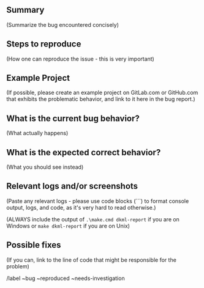 ## Summary

(Summarize the bug encountered concisely)

## Steps to reproduce

(How one can reproduce the issue - this is very important)

## Example Project

(If possible, please create an example project on GitLab.com or GitHub.com that exhibits the
problematic behavior, and link to it here in the bug report.)

## What is the current bug behavior?

(What actually happens)

## What is the expected correct behavior?

(What you should see instead)

## Relevant logs and/or screenshots

(Paste any relevant logs - please use code blocks (```) to format console output, logs, and code, as
it's very hard to read otherwise.)

(ALWAYS include the output of `.\make.cmd dkml-report` if you are on Windows or `make dkml-report` if you are on Unix)

## Possible fixes

(If you can, link to the line of code that might be responsible for the problem)

/label ~bug ~reproduced ~needs-investigation
